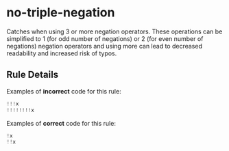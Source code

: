 # no-triple-negation

Catches when using 3 or more negation operators. These operations can be simplified to 1 (for odd number of negations) or 2 (for even number of negations) negation operators and using more can lead to decreased readability and increased risk of typos.

## Rule Details

Examples of **incorrect** code for this rule:

```js
!!!x
!!!!!!!!x
```

Examples of **correct** code for this rule:

```js
!x
!!x
```
